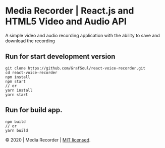 # Media Recorder | React.js and HTML5 Video and Audio API
A simple video and audio recording application with the ability to save and download the recording

## Run for start development version

```
git clone https://github.com/GrafSoul/react-voice-recorder.git
cd react-voice-recorder
npm install
npm start
// or
yarn install
yarn start
```

## Run for build app.

```
npm build
// or
yarn build
```

&#169; 2020 | Media Recorder | [MIT licensed].

[mit licensed]: https://github.com/GrafSoul/react-voice-recorder/blob/master/LICENSE
